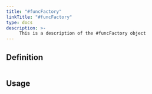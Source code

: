 ```yaml
---
title: "#funcFactory"
linkTitle: "#funcFactory"
type: docs
description: >-
     This is a description of the #funcFactory object
---
```


## Definition

```cue

```

## Usage


